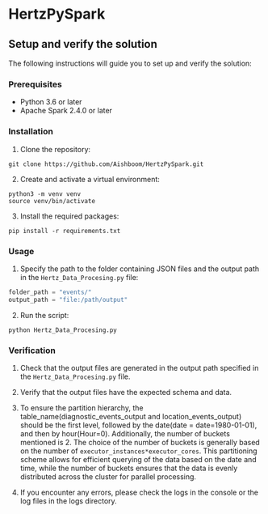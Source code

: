 # HertzPySpark
## Setup and verify the solution

The following instructions will guide you to set up and verify the solution:

### Prerequisites

* Python 3.6 or later
* Apache Spark 2.4.0 or later

### Installation

1. Clone the repository:
```
git clone https://github.com/Aishboom/HertzPySpark.git
```
2. Create and activate a virtual environment:
```
python3 -m venv venv
source venv/bin/activate
```
3. Install the required packages:
```
pip install -r requirements.txt
```

### Usage

1. Specify the path to the folder containing JSON files and the output path in the `Hertz_Data_Procesing.py` file:
```python
folder_path = "events/"
output_path = "file:/path/output"
```

2. Run the script:
```
python Hertz_Data_Procesing.py
```

### Verification

1. Check that the output files are generated in the output path specified in the `Hertz_Data_Procesing.py` file.

2. Verify that the output files have the expected schema and data.

3. To ensure the partition hierarchy, the table_name(diagnostic_events_output and location_events_output) should be the first level, 
   followed by the date(date = date=1980-01-01), and then by hour(Hour=0). 
   Additionally, the number of buckets mentioned is 2. The choice of the number of buckets is generally based on the number 
   of `executor_instances*executor_cores`. This partitioning scheme allows for efficient querying of the data based on the date and time, 
   while the number of buckets ensures that the data is evenly distributed across the cluster for parallel processing.

4. If you encounter any errors, please check the logs in the console or the log files in the logs directory.
